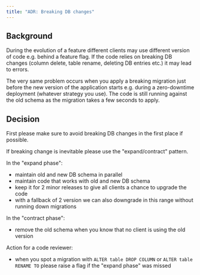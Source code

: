 ```yaml
---
title: "ADR: Breaking DB changes"
---
```


## Background

During the evolution of a feature different clients may use different version of code e.g. behind a feature flag.
If the code relies on breaking DB changes (column delete, table rename, deleting DB entries etc.) it may lead to errors.

The very same problem occurs when you apply a breaking migration just before the new version of the application starts e.g. during a zero-downtime deployment (whatever strategy you use).
The code is still running against the old schema as the migration takes a few seconds to apply.

## Decision

First please make sure to avoid breaking DB changes in the first place if possible.

If breaking change is inevitable please use the "expand/contract" pattern. 

In the "expand phase":
* maintain old and new DB schema in parallel
* maintain code that works with old and new DB schema
* keep it for 2 minor releases to give all clients a chance to upgrade the code
* with a fallback of 2 version we can also downgrade in this range without running down migrations

In the "contract phase":
* remove the old schema when you know that no client is using the old version

Action for a code reviewer:
* when you spot a migration with `ALTER table DROP COLUMN` or `ALTER table RENAME TO` please raise a flag if the "expand phase" was missed
